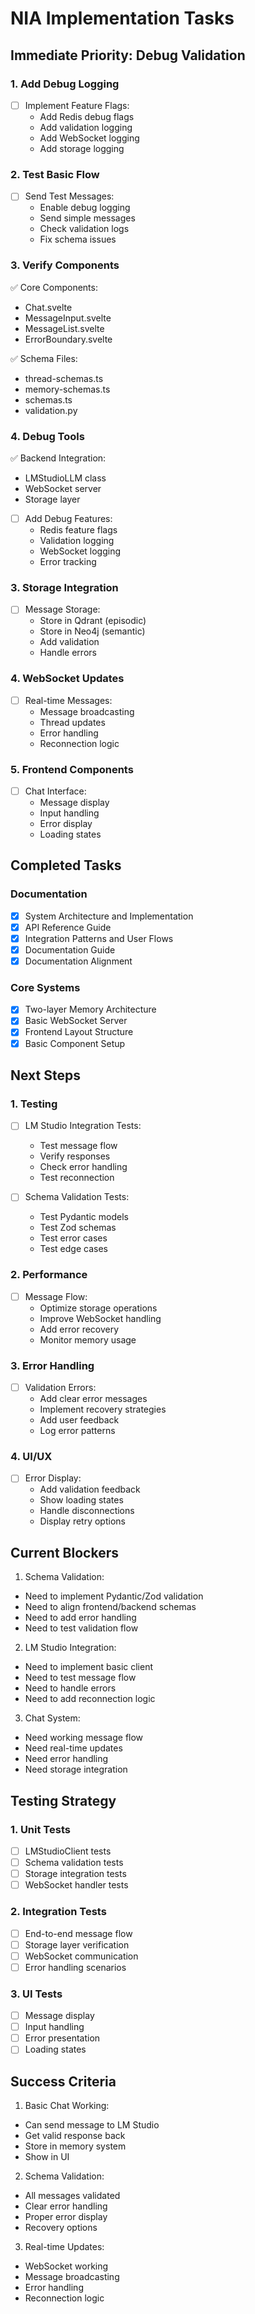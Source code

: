 # NIA Implementation Tasks

## Immediate Priority: Debug Validation

### 1. Add Debug Logging
- [ ] Implement Feature Flags:
  * Add Redis debug flags
  * Add validation logging
  * Add WebSocket logging
  * Add storage logging

### 2. Test Basic Flow
- [ ] Send Test Messages:
  * Enable debug logging
  * Send simple messages
  * Check validation logs
  * Fix schema issues

### 3. Verify Components
✅ Core Components:
  * Chat.svelte
  * MessageInput.svelte
  * MessageList.svelte
  * ErrorBoundary.svelte

✅ Schema Files:
  * thread-schemas.ts
  * memory-schemas.ts
  * schemas.ts
  * validation.py

### 4. Debug Tools
✅ Backend Integration:
  * LMStudioLLM class
  * WebSocket server
  * Storage layer

- [ ] Add Debug Features:
  * Redis feature flags
  * Validation logging
  * WebSocket logging
  * Error tracking

### 3. Storage Integration
- [ ] Message Storage:
  * Store in Qdrant (episodic)
  * Store in Neo4j (semantic)
  * Add validation
  * Handle errors

### 4. WebSocket Updates
- [ ] Real-time Messages:
  * Message broadcasting
  * Thread updates
  * Error handling
  * Reconnection logic

### 5. Frontend Components
- [ ] Chat Interface:
  * Message display
  * Input handling
  * Error display
  * Loading states

## Completed Tasks

### Documentation
- [x] System Architecture and Implementation
- [x] API Reference Guide
- [x] Integration Patterns and User Flows
- [x] Documentation Guide
- [x] Documentation Alignment

### Core Systems
- [x] Two-layer Memory Architecture
- [x] Basic WebSocket Server
- [x] Frontend Layout Structure
- [x] Basic Component Setup

## Next Steps

### 1. Testing
- [ ] LM Studio Integration Tests:
  * Test message flow
  * Verify responses
  * Check error handling
  * Test reconnection

- [ ] Schema Validation Tests:
  * Test Pydantic models
  * Test Zod schemas
  * Test error cases
  * Test edge cases

### 2. Performance
- [ ] Message Flow:
  * Optimize storage operations
  * Improve WebSocket handling
  * Add error recovery
  * Monitor memory usage

### 3. Error Handling
- [ ] Validation Errors:
  * Add clear error messages
  * Implement recovery strategies
  * Add user feedback
  * Log error patterns

### 4. UI/UX
- [ ] Error Display:
  * Add validation feedback
  * Show loading states
  * Handle disconnections
  * Display retry options

## Current Blockers

1. Schema Validation:
- Need to implement Pydantic/Zod validation
- Need to align frontend/backend schemas
- Need to add error handling
- Need to test validation flow

2. LM Studio Integration:
- Need to implement basic client
- Need to test message flow
- Need to handle errors
- Need to add reconnection logic

3. Chat System:
- Need working message flow
- Need real-time updates
- Need error handling
- Need storage integration

## Testing Strategy

### 1. Unit Tests
- [ ] LMStudioClient tests
- [ ] Schema validation tests
- [ ] Storage integration tests
- [ ] WebSocket handler tests

### 2. Integration Tests
- [ ] End-to-end message flow
- [ ] Storage layer verification
- [ ] WebSocket communication
- [ ] Error handling scenarios

### 3. UI Tests
- [ ] Message display
- [ ] Input handling
- [ ] Error presentation
- [ ] Loading states

## Success Criteria

1. Basic Chat Working:
- Can send message to LM Studio
- Get valid response back
- Store in memory system
- Show in UI

2. Schema Validation:
- All messages validated
- Clear error handling
- Proper error display
- Recovery options

3. Real-time Updates:
- WebSocket working
- Message broadcasting
- Error handling
- Reconnection logic
